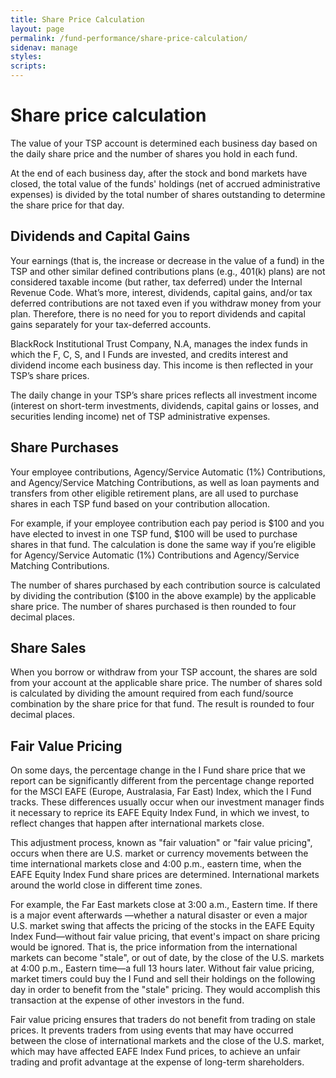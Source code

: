 ```yaml
---
title: Share Price Calculation
layout: page
permalink: /fund-performance/share-price-calculation/
sidenav: manage
styles:
scripts:
---
```

# Share price calculation
The value of your TSP account is determined each business day based on the daily share price and the number of shares you hold in each fund.
 
At the end of each business day, after the stock and bond markets have closed, the total value of the funds' holdings (net of accrued administrative expenses) is divided by the total number of shares outstanding to determine the share price for that day.

## Dividends and Capital Gains
Your earnings (that is, the increase or decrease in the value of a fund) in the TSP and other similar defined contributions plans (e.g., 401(k) plans) are not considered taxable income (but rather, tax deferred) under the Internal Revenue Code. What’s more, interest, dividends, capital gains, and/or tax deferred contributions are not taxed even if you withdraw money from your plan. Therefore, there is no need for you to report dividends and capital gains separately for your tax-deferred accounts.
 
BlackRock Institutional Trust Company, N.A, manages the index funds in which the F, C, S, and I Funds are invested, and credits interest and dividend income each business day. This income is then reflected in your TSP’s share prices.
 
The daily change in your TSP’s share prices reflects all investment income (interest on short-term investments, dividends, capital gains or losses, and securities lending income) net of TSP administrative expenses.
## Share Purchases
Your employee contributions, Agency/Service Automatic (1%) Contributions, and Agency/Service Matching Contributions, as well as loan payments and transfers from other eligible retirement plans, are all used to purchase shares in each TSP fund based on your contribution allocation.
 
For example, if your employee contribution each pay period is $100 and you have elected to invest in one TSP fund, $100 will be used to purchase shares in that fund. The calculation is done the same way if you’re eligible for Agency/Service Automatic (1%) Contributions and Agency/Service Matching Contributions.
 
The number of shares purchased by each contribution source is calculated by dividing the contribution ($100 in the above example) by the applicable share price. The number of shares purchased is then rounded to four decimal places.
## Share Sales
When you borrow or withdraw from your TSP account, the shares are sold from your account at the applicable share price. The number of shares sold is calculated by dividing the amount required from each fund/source combination by the share price for that fund. The result is rounded to four decimal places.
## Fair Value Pricing
On some days, the percentage change in the I Fund share price that we report can be significantly different from the percentage change reported for the MSCI EAFE (Europe, Australasia, Far East) Index, which the I Fund tracks. These differences usually occur when our investment manager finds it necessary to reprice its EAFE Equity Index Fund, in which we invest, to reflect changes that happen after international markets close.
 
This adjustment process, known as "fair valuation" or "fair value pricing", occurs when there are U.S. market or currency movements between the time international markets close and 4:00 p.m., eastern time, when the EAFE Equity Index Fund share prices are determined. International markets around the world close in different time zones.
 
For example, the Far East markets close at 3:00 a.m., Eastern time. If there is a major event afterwards —whether a natural disaster or even a major U.S. market swing that affects the pricing of the stocks in the EAFE Equity Index Fund—without fair value pricing, that event's impact on share pricing would be ignored. That is, the price information from the international markets can become "stale", or out of date, by the close of the U.S. markets at 4:00 p.m., Eastern time—a full 13 hours later. Without fair value pricing, market timers could buy the I Fund and sell their holdings on the following day in order to benefit from the "stale" pricing. They would accomplish this transaction at the expense of other investors in the fund.
 
Fair value pricing ensures that traders do not benefit from trading on stale prices. It prevents traders from using events that may have occurred between the close of international markets and the close of the U.S. market, which may have affected EAFE Index Fund prices, to achieve an unfair trading and profit advantage at the expense of long-term shareholders.

